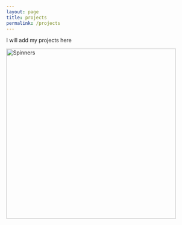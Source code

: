 ```yaml
---
layout: page
title: projects
permalink: /projects
---
```


I will add my projects here

<!-- #![image-title-here](/media/AUC_rotation.mov){:class="img-responsive"}
[image-title-here](/media/AUC_rotation.mov){:class="img-responsive"} -->

<!-- <iframe width="420" height="315" src="media/AUC_rotation.mov" frameborder="0" allowfullscreen></iframe> -->

<!-- <iframe width="480" height="360" src="media/AUC_rotation.mov" frameborder="0"> </iframe> -->

<image src="/media/auc_demo.gif" alt="Spinners" width="450" /> 